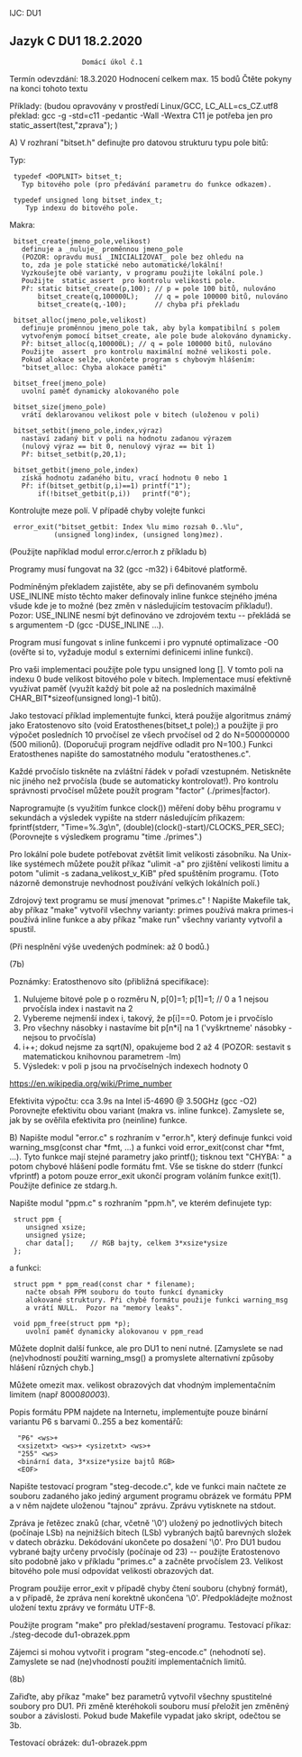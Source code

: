 IJC: DU1


Jazyk C                    DU1                         18.2.2020
----------------------------------------------------------------


                      Domácí úkol č.1


Termín odevzdání:  18.3.2020
 Hodnocení celkem max. 15 bodů
 Čtěte pokyny na konci tohoto textu

Příklady: (budou opravovány v prostředí Linux/GCC,
           LC_ALL=cs_CZ.utf8
           překlad: gcc -g -std=c11 -pedantic -Wall -Wextra 
           C11 je potřeba jen pro static_assert(test,"zprava"); )

A) V rozhraní "bitset.h" definujte pro datovou strukturu typu pole bitů:

   Typ:
   
     typedef <DOPLNIT> bitset_t;
       Typ bitového pole (pro předávání parametru do funkce odkazem).

     typedef unsigned long bitset_index_t;
        Typ indexu do bitového pole.

   Makra:
   
     bitset_create(jmeno_pole,velikost)
       definuje a _nuluje_ proměnnou jmeno_pole
       (POZOR: opravdu musí _INICIALIZOVAT_ pole bez ohledu na
       to, zda je pole statické nebo automatické/lokální!
       Vyzkoušejte obě varianty, v programu použijte lokální pole.)
       Použijte  static_assert  pro kontrolu velikosti pole.
       Př: static bitset_create(p,100); // p = pole 100 bitů, nulováno
           bitset_create(q,100000L);    // q = pole 100000 bitů, nulováno
           bitset_create(q,-100);       // chyba při překladu

     bitset_alloc(jmeno_pole,velikost)
       definuje proměnnou jmeno_pole tak, aby byla kompatibilní s polem
       vytvořeným pomocí bitset_create, ale pole bude alokováno dynamicky.
       Př: bitset_alloc(q,100000L); // q = pole 100000 bitů, nulováno
       Použijte  assert  pro kontrolu maximální možné velikosti pole.
       Pokud alokace selže, ukončete program s chybovým hlášením:
       "bitset_alloc: Chyba alokace paměti"

     bitset_free(jmeno_pole)
       uvolní paměť dynamicky alokovaného pole

     bitset_size(jmeno_pole)
       vrátí deklarovanou velikost pole v bitech (uloženou v poli)

     bitset_setbit(jmeno_pole,index,výraz)
       nastaví zadaný bit v poli na hodnotu zadanou výrazem
       (nulový výraz == bit 0, nenulový výraz == bit 1)
       Př: bitset_setbit(p,20,1);

     bitset_getbit(jmeno_pole,index)
       získá hodnotu zadaného bitu, vrací hodnotu 0 nebo 1
       Př: if(bitset_getbit(p,i)==1) printf("1");
           if(!bitset_getbit(p,i))   printf("0");

   Kontrolujte meze polí. V případě chyby volejte funkci

     error_exit("bitset_getbit: Index %lu mimo rozsah 0..%lu",
               (unsigned long)index, (unsigned long)mez).

   (Použijte například modul error.c/error.h z příkladu b)

   Programy musí fungovat na 32 (gcc -m32) i 64bitové platformě.

   Podmíněným překladem zajistěte, aby se při definovaném symbolu
   USE_INLINE místo těchto maker definovaly inline funkce stejného jména
   všude kde je to možné (bez změn v následujícím testovacím příkladu!).
   Pozor: USE_INLINE nesmí být definováno ve zdrojovém textu --
          překládá se s argumentem -D (gcc -DUSE_INLINE ...).

   Program musí fungovat s inline funkcemi i pro vypnuté optimalizace -O0
   (ověřte si to, vyžaduje modul s externími definicemi inline funkcí).

   Pro vaši implementaci použijte pole typu  unsigned long [].
   V tomto poli na indexu 0 bude velikost bitového pole v bitech.
   Implementace musí efektivně využívat paměť (využít každý
   bit pole až na posledních maximálně CHAR_BIT*sizeof(unsigned long)-1 bitů).


   Jako testovací příklad implementujte funkci, která použije algoritmus známý
   jako Eratostenovo síto (void Eratosthenes(bitset_t pole);) a použijte ji
   pro výpočet posledních 10 prvočísel ze všech prvočísel od 2 do
   N=500000000 (500 milionů). (Doporučuji program nejdříve odladit pro N=100.)
   Funkci Eratosthenes napište do samostatného modulu "eratosthenes.c".

   Každé prvočíslo tiskněte na zvláštní řádek v pořadí
   vzestupném.  Netiskněte  nic  jiného  než  prvočísla (bude se
   automaticky  kontrolovat!).  Pro kontrolu správnosti prvočísel
   můžete použít program "factor" (./primes|factor).

   Naprogramujte (s využitím funkce clock()) měření doby běhu programu v
   sekundách a výsledek vypište na stderr následujícím příkazem:
     fprintf(stderr, "Time=%.3g\n", (double)(clock()-start)/CLOCKS_PER_SEC);
   (Porovnejte s výsledkem programu "time ./primes".)

   Pro lokální pole budete potřebovat zvětšit limit velikosti zásobníku.
   Na Unix-like systémech můžete použít příkaz "ulimit -a" pro zjištění velikosti
   limitu a potom "ulimit -s zadana_velikost_v_KiB" před spuštěním programu.
   (Toto názorně demonstruje nevhodnost používání velkých lokálních polí.)

   Zdrojový text programu se musí jmenovat "primes.c" !
   Napište Makefile tak, aby příkaz "make" vytvořil všechny varianty:
     primes      používá makra
     primes-i    používá inline funkce
   a aby příkaz "make run" všechny varianty vytvořil a spustil.

   (Při nesplnění výše uvedených podmínek: až 0 bodů.)

(7b)

Poznámky:  Eratosthenovo síto (přibližná specifikace):
   1) Nulujeme bitové pole  p  o rozměru N,
      p[0]=1; p[1]=1; // 0 a 1 nejsou prvočísla
      index i nastavit na 2
   2) Vybereme nejmenší index i, takový, že p[i]==0.
      Potom je i prvočíslo
   3) Pro všechny násobky i nastavíme bit p[n*i] na 1
      ('vyškrtneme' násobky - nejsou to prvočísla)
   4) i++; dokud nejsme za sqrt(N), opakujeme bod 2 až 4
      (POZOR: sestavit s matematickou knihovnou parametrem -lm)
   5) Výsledek: v poli p jsou na prvočíselných indexech hodnoty 0

   https://en.wikipedia.org/wiki/Prime_number

   Efektivita výpočtu: cca 3.9s na Intel i5-4690 @ 3.50GHz (gcc -O2)
   Porovnejte efektivitu obou variant (makra vs. inline funkce).
   Zamyslete se, jak by se ověřila efektivita pro (neinline) funkce.



B) Napište modul "error.c" s rozhraním v "error.h", který definuje
   funkci void warning_msg(const char *fmt, ...) a
   funkci void error_exit(const char *fmt, ...). Tyto funkce mají
   stejné parametry jako printf(); tisknou text "CHYBA: " a potom
   chybové hlášení podle formátu fmt. Vše se tiskne do stderr
   (funkcí vfprintf) a potom pouze error_exit ukončí program voláním
   funkce exit(1).  Použijte definice ze stdarg.h.

   Napište modul "ppm.c" s rozhraním "ppm.h",
   ve kterém definujete typ:

     struct ppm {
        unsigned xsize;
        unsigned ysize;
        char data[];    // RGB bajty, celkem 3*xsize*ysize
     };

   a funkci:

     struct ppm * ppm_read(const char * filename);
        načte obsah PPM souboru do touto funkcí dynamicky
        alokované struktury. Při chybě formátu použije funkci warning_msg
        a vrátí NULL.  Pozor na "memory leaks".

     void ppm_free(struct ppm *p);
        uvolní paměť dynamicky alokovanou v ppm_read

   Můžete doplnit další funkce, ale pro DU1 to není nutné.
    [Zamyslete se nad (ne)vhodností použití warning_msg() a promyslete
    alternativní způsoby hlášení různých chyb.]

   Můžete omezit max. velikost obrazových dat vhodným implementačním
    limitem (např 8000*8000*3).

   Popis formátu PPM najdete na Internetu, implementujte pouze
   binární variantu P6 s barvami 0..255 a bez komentářů:
   
      "P6" <ws>+
      <xsizetxt> <ws>+ <ysizetxt> <ws>+
      "255" <ws>
      <binární data, 3*xsize*ysize bajtů RGB>
      <EOF>

   Napište testovací program "steg-decode.c", kde ve funkci main načtete ze
    souboru zadaného jako jediný argument programu obrázek ve formátu PPM
    a v něm najdete uloženou "tajnou" zprávu. Zprávu vytisknete na stdout.

   Zpráva je řetězec znaků (char, včetně '\0') uložený po jednotlivých bitech
    (počínaje LSb) na nejnižších bitech (LSb) vybraných bajtů barevných složek
    v datech obrázku. Dekódování ukončete po dosažení '\0'.
    Pro DU1 budou vybrané bajty určeny prvočísly (počínaje od 23) -- použijte
    Eratostenovo síto podobně jako v příkladu "primes.c" a začněte prvočíslem 23.
    Velikost bitového pole musí odpovídat velikosti obrazových dat.

   Program použije error_exit v případě chyby čtení souboru (chybný formát),
    a v případě, že zpráva není korektně ukončena '\0'. Předpokládejte
    možnost uložení textu zprávy ve formátu UTF-8.

   Použijte program "make" pro překlad/sestavení programu.
    Testovací příkaz:  ./steg-decode du1-obrazek.ppm

   Zájemci si mohou vytvořit i program "steg-encode.c" (nehodnotí se).
    Zamyslete se nad (ne)vhodností použití implementačních limitů.

(8b)

   Zařiďte, aby příkaz "make" bez parametrů vytvořil všechny spustitelné
   soubory pro DU1.  Při změně kteréhokoli souboru musí přeložit jen změněný
   soubor a závislosti. Pokud bude Makefile vypadat jako skript, odečtou se 3b.


Testovací obrázek: du1-obrazek.ppm
